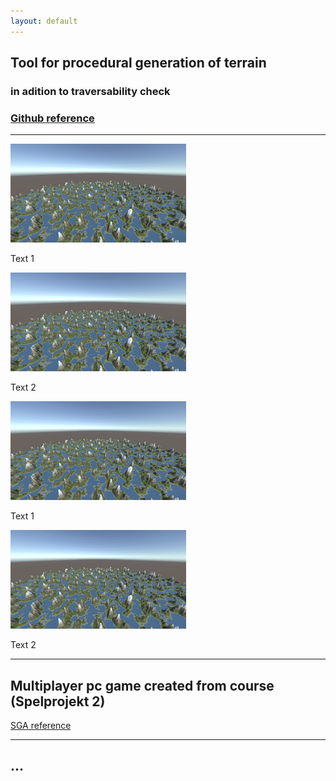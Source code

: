 ```yaml
---
layout: default
---
```



## Tool for procedural generation of terrain
### in adition to traversability check

### [Github reference](https://github.com/slypez/Procedural_generation_of_terrain)

***

<div flow= left>
<img width="281" height="158" src="images/terrain/Mountains_2.png">

Text 1

<img width="281" height="158" src="images/terrain/Mountains_2.png">

Text 2

</div>

<div flow= left>
<img width="281" height="158" src="images/terrain/Mountains_2.png">

Text 1

<img width="281" height="158" src="images/terrain/Mountains_2.png">

Text 2

</div>

***

## Multiplayer pc game created from course (Spelprojekt 2)

[SGA reference](https://www.gameawards.se/Games/2019/re%3ASurge)

***

## ...
